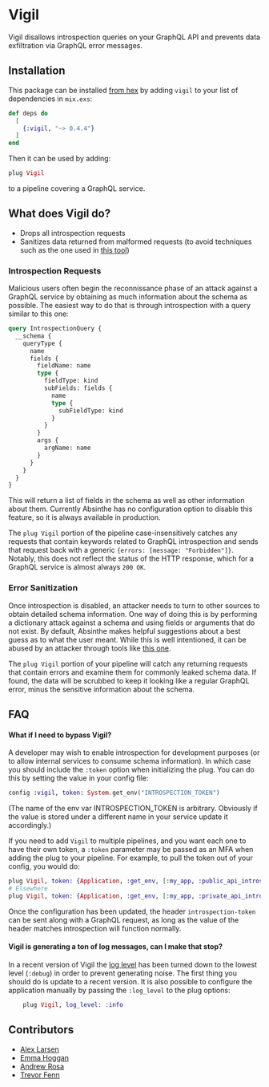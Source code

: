 # Vigil

Vigil disallows introspection queries on your GraphQL API and prevents data exfiltration via GraphQL error messages.

## Installation

This package can be installed [from hex](https://hex.pm/packages/vigil/0.4.4) by adding `vigil` to your list of dependencies in `mix.exs`:

```elixir
def deps do
  [
    {:vigil, "~> 0.4.4"}
  ]
end
```

Then it can be used by adding:

```elixir
plug Vigil
```

to a pipeline covering a GraphQL service.

## What does Vigil do?

- Drops all introspection requests
- Sanitizes data returned from malformed requests (to avoid techniques such as the one used in [this tool](https://github.com/nikitastupin/clairvoyance))

### Introspection Requests

Malicious users often begin the reconnissance phase of an attack against a GraphQL service by obtaining as much information about the schema as possible. The easiest way to do that is through introspection with a query similar to this one:

```graphql
query IntrospectionQuery {
  __schema {
    queryType {
      name
      fields {
        fieldName: name
        type {
          fieldType: kind
          subFields: fields {
            name
            type {
              subFieldType: kind
            }
          }
        }
        args {
          argName: name
        }
      }
    }
  }
}
```

This will return a list of fields in the schema as well as other information about them. Currently Absinthe has no configuration option to disable this feature, so it is always available in production.

The `plug Vigil` portion of the pipeline case-insensitively catches any requests that contain keywords related to GraphQL introspection and sends that request back with a generic `{errors: [message: "Forbidden"]}`. Notably, this does not reflect the status of the HTTP response, which for a GraphQL service is almost always `200 OK`.

### Error Sanitization

Once introspection is disabled, an attacker needs to turn to other sources to obtain detailed schema information. One way of doing this is by performing a dictionary attack against a schema and using fields or arguments that do not exist. By default, Absinthe makes helpful suggestions about a best guess as to what the user meant. While this is well intentioned, it can be abused by an attacker through tools like [this one](https://github.com/nikitastupin/clairvoyance).

The `plug Vigil` portion of your pipeline will catch any returning requests that contain errors and examine them for commonly leaked schema data. If found, the data will be scrubbed to keep it looking like a regular GraphQL error, minus the sensitive information about the schema.

## FAQ

#### What if I need to bypass Vigil?

A developer may wish to enable introspection for development purposes (or to allow internal services to consume schema information). In which case you should include the `:token` option when initializing
the plug. You can do this by setting the value in your config file:

```elixir
config :vigil, token: System.get_env("INTROSPECTION_TOKEN")
```

(The name of the env var INTROSPECTION_TOKEN is arbitrary. Obviously if the value is stored under a different name in your service update it accordingly.)

If you need to add `Vigil` to multiple pipelines, and you want each one to have their own token, a `:token` parameter may be passed as an MFA when adding the plug to your pipeline.
For example, to pull the token out of your config, you would do:

```elixir
plug Vigil, token: {Application, :get_env, [:my_app, :public_api_introspection_token]}
# Elsewhere
plug Vigil, token: {Application, :get_env, [:my_app, :private_api_introspection_token]}
```

Once the configuration has been updated, the header `introspection-token` can be sent along with a GraphQL request, as long as the value of the header matches introspection will function normally.

#### Vigil is generating a ton of log messages, can I make that stop?

In a recent version of Vigil the [log level](https://hexdocs.pm/logger/1.13.4/Logger.html#module-levels) has been turned down to the lowest level (`:debug`) in order to prevent generating noise. The first thing you should do is update to a recent version. It is also possible to configure the application manually by passing the `:log_level` to the plug options:

```elixir
    plug Vigil, log_level: :info
```

## Contributors
- [Alex Larsen](https://github.com/alex0112)
- [Emma Hoggan](https://github.com/emmahoggan)
- [Andrew Rosa]()
- [Trevor Fenn](https://github.com/sgtpepper43)
